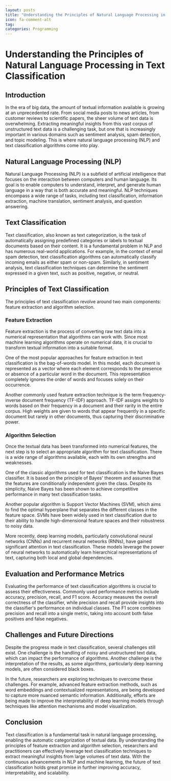 ```yaml
---
layout: posts
title: "Understanding the Principles of Natural Language Processing in Text Classification"
icon: fa-comment-alt
tag:      
categories: Programming
---
```



# Understanding the Principles of Natural Language Processing in Text Classification

## Introduction

In the era of big data, the amount of textual information available is growing at an unprecedented rate. From social media posts to news articles, from customer reviews to scientific papers, the sheer volume of text data is overwhelming. Extracting meaningful insights from this vast corpus of unstructured text data is a challenging task, but one that is increasingly important in various domains such as sentiment analysis, spam detection, and topic modeling. This is where natural language processing (NLP) and text classification algorithms come into play.

## Natural Language Processing (NLP)

Natural Language Processing (NLP) is a subfield of artificial intelligence that focuses on the interaction between computers and human language. Its goal is to enable computers to understand, interpret, and generate human language in a way that is both accurate and meaningful. NLP techniques encompass a wide range of tasks, including text classification, information extraction, machine translation, sentiment analysis, and question answering.

## Text Classification

Text classification, also known as text categorization, is the task of automatically assigning predefined categories or labels to textual documents based on their content. It is a fundamental problem in NLP and has numerous real-world applications. For example, in the context of email spam detection, text classification algorithms can automatically classify incoming emails as either spam or non-spam. Similarly, in sentiment analysis, text classification techniques can determine the sentiment expressed in a given text, such as positive, negative, or neutral.

## Principles of Text Classification

The principles of text classification revolve around two main components: feature extraction and algorithm selection.

### Feature Extraction

Feature extraction is the process of converting raw text data into a numerical representation that algorithms can work with. Since most machine learning algorithms operate on numerical data, it is crucial to transform textual information into a suitable format.

One of the most popular approaches for feature extraction in text classification is the bag-of-words model. In this model, each document is represented as a vector where each element corresponds to the presence or absence of a particular word in the document. This representation completely ignores the order of words and focuses solely on their occurrence.

Another commonly used feature extraction technique is the term frequency-inverse document frequency (TF-IDF) approach. TF-IDF assigns weights to words based on their frequency in a document and their rarity in the entire corpus. High weights are given to words that appear frequently in a specific document but rarely in other documents, thus capturing their discriminative power.

### Algorithm Selection

Once the textual data has been transformed into numerical features, the next step is to select an appropriate algorithm for text classification. There is a wide range of algorithms available, each with its own strengths and weaknesses.

One of the classic algorithms used for text classification is the Naive Bayes classifier. It is based on the principle of Bayes' theorem and assumes that the features are conditionally independent given the class. Despite its simplicity, Naive Bayes has been shown to achieve competitive performance in many text classification tasks.

Another popular algorithm is Support Vector Machines (SVM), which aims to find the optimal hyperplane that separates the different classes in the feature space. SVMs have been widely used in text classification due to their ability to handle high-dimensional feature spaces and their robustness to noisy data.

More recently, deep learning models, particularly convolutional neural networks (CNNs) and recurrent neural networks (RNNs), have gained significant attention in text classification. These models leverage the power of neural networks to automatically learn hierarchical representations of text, capturing both local and global dependencies.

## Evaluation and Performance Metrics

Evaluating the performance of text classification algorithms is crucial to assess their effectiveness. Commonly used performance metrics include accuracy, precision, recall, and F1 score. Accuracy measures the overall correctness of the classifier, while precision and recall provide insights into the classifier's performance on individual classes. The F1 score combines precision and recall into a single metric, taking into account both false positives and false negatives.

## Challenges and Future Directions

Despite the progress made in text classification, several challenges still exist. One challenge is the handling of noisy and unstructured text data, which can impact the performance of algorithms. Another challenge is the interpretation of the results, as some algorithms, particularly deep learning models, are often considered black boxes.

In the future, researchers are exploring techniques to overcome these challenges. For example, advanced feature extraction methods, such as word embeddings and contextualized representations, are being developed to capture more nuanced semantic information. Additionally, efforts are being made to improve the interpretability of deep learning models through techniques like attention mechanisms and model visualization.

## Conclusion

Text classification is a fundamental task in natural language processing, enabling the automatic categorization of textual data. By understanding the principles of feature extraction and algorithm selection, researchers and practitioners can effectively leverage text classification techniques to extract meaningful insights from large volumes of text data. With the continuous advancements in NLP and machine learning, the future of text classification holds great promise in further improving accuracy, interpretability, and scalability.